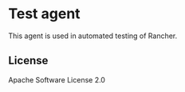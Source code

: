 # Test agent

This agent is used in automated testing of Rancher.

## License

Apache Software License 2.0

